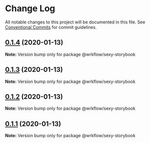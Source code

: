 # Change Log

All notable changes to this project will be documented in this file.
See [Conventional Commits](https://conventionalcommits.org) for commit guidelines.

## [0.1.4](https://github.com/BojanSibar/sibar-vrba/compare/@wrkflow/sexy-storybook@0.1.3...@wrkflow/sexy-storybook@0.1.4) (2020-01-13)

**Note:** Version bump only for package @wrkflow/sexy-storybook





## [0.1.3](https://github.com/BojanSibar/sibar-vrba/compare/@wrkflow/sexy-storybook@0.1.2...@wrkflow/sexy-storybook@0.1.3) (2020-01-13)

**Note:** Version bump only for package @wrkflow/sexy-storybook





## [0.1.2](https://github.com/BojanSibar/sibar-vrba/compare/@wrkflow/sexy-storybook@0.1.1...@wrkflow/sexy-storybook@0.1.2) (2020-01-13)

**Note:** Version bump only for package @wrkflow/sexy-storybook





## [0.1.1](https://github.com/BojanSibar/sibar-vrba/compare/@wrkflow/sexy-storybook@0.1.0...@wrkflow/sexy-storybook@0.1.1) (2020-01-13)

**Note:** Version bump only for package @wrkflow/sexy-storybook
